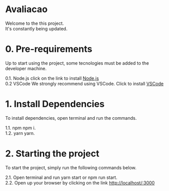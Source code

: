# Avaliacao

Welcome to the this project. \
It's constantly being updated.

# 0. Pre-requirements

Up to start using the project, some tecnologies must be added to the developer machine.

0.1. Node.js click on the link to install [Node.js](https://nodejs.org/en/download/) \
0.2 VSCode We strongly recommend using VSCode. Click to install [VSCode](https://code.visualstudio.com/download)


# 1. Install Dependencies

To install dependencies, open terminal and run the commands.

1.1. npm npm i. \
1.2. yarn yarn.


# 2. Starting the project

To start the project, simply run the following commands below.

2.1. Open terminal and run yarn start or npm run start. \
2.2. Open up your browser by clicking on the link [http://localhost/:3000](http//localhost:3000)
